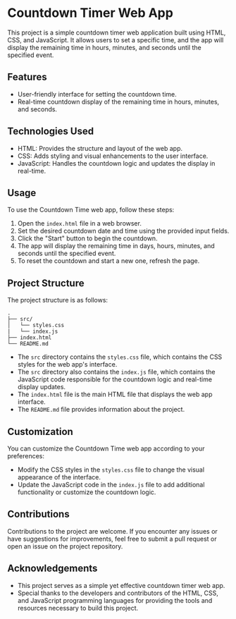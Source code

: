 # Countdown Timer Web App

This project is a simple countdown timer web application built using HTML, CSS, and JavaScript. It allows users to set a specific time, and the app will display the remaining time in hours, minutes, and seconds until the specified event.

## Features

- User-friendly interface for setting the countdown time.
- Real-time countdown display of the remaining time in hours, minutes, and seconds.

## Technologies Used

- HTML: Provides the structure and layout of the web app.
- CSS: Adds styling and visual enhancements to the user interface.
- JavaScript: Handles the countdown logic and updates the display in real-time.

## Usage

To use the Countdown Time web app, follow these steps:

1. Open the `index.html` file in a web browser.
2. Set the desired countdown date and time using the provided input fields.
3. Click the "Start" button to begin the countdown.
4. The app will display the remaining time in days, hours, minutes, and seconds until the specified event.
5. To reset the countdown and start a new one, refresh the page.

## Project Structure

The project structure is as follows:

```
.
├── src/
│   └── styles.css
|   └── index.js
├── index.html
└── README.md
```

- The `src` directory contains the `styles.css` file, which contains the CSS styles for the web app's interface.
- The `src` directory also contains the `index.js` file, which contains the JavaScript code responsible for the countdown logic and real-time display updates.
- The `index.html` file is the main HTML file that displays the web app interface.
- The `README.md` file provides information about the project.

## Customization

You can customize the Countdown Time web app according to your preferences:

- Modify the CSS styles in the `styles.css` file to change the visual appearance of the interface.
- Update the JavaScript code in the `index.js` file to add additional functionality or customize the countdown logic.

## Contributions

Contributions to the project are welcome. If you encounter any issues or have suggestions for improvements, feel free to submit a pull request or open an issue on the project repository.


## Acknowledgements

- This project serves as a simple yet effective countdown timer web app.
- Special thanks to the developers and contributors of the HTML, CSS, and JavaScript programming languages for providing the tools and resources necessary to build this project.